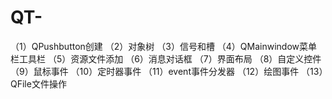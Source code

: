 # QT-
（1）QPushbutton创建  （2）对象树   （3）信号和槽   （4）QMainwindow菜单栏工具栏  （5）资源文件添加     （6）消息对话框   （7）界面布局    （8）自定义控件    （9）鼠标事件   （10）定时器事件    （11）event事件分发器  （12）绘图事件   （13）QFile文件操作
